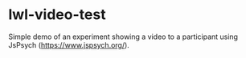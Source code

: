 # lwl-video-test

Simple demo of an experiment showing a video to a participant using JsPsych (https://www.jspsych.org/).

